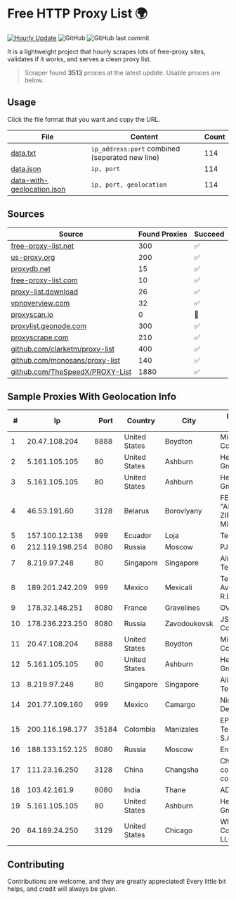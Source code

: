 
# Free HTTP Proxy List 🌍

[![Hourly Update](https://github.com/mertguvencli/http-proxy-list/actions/workflows/main.yml/badge.svg?branch=main)](https://github.com/mertguvencli/http-proxy-list/actions/workflows/main.yml)
![GitHub](https://img.shields.io/github/license/mertguvencli/http-proxy-list)
![GitHub last commit](https://img.shields.io/github/last-commit/mertguvencli/http-proxy-list)

It is a lightweight project that hourly scrapes lots of free-proxy sites, validates if it works, and serves a clean proxy list.


> Scraper found **3513** proxies at the latest update. Usable proxies are below.

## Usage

Click the file format that you want and copy the URL.


|File|Content|Count|
|----|-------|-----|
|[data.txt](https://raw.githubusercontent.com/mertguvencli/http-proxy-list/main/proxy-list/data.txt)|`ip_address:port` combined (seperated new line)|114|
|[data.json](https://raw.githubusercontent.com/mertguvencli/http-proxy-list/main/proxy-list/data.json)|`ip, port`|114|
|[data-with-geolocation.json](https://raw.githubusercontent.com/mertguvencli/http-proxy-list/main/proxy-list/data-with-geolocation.json)|`ip, port, geolocation`|114|

## Sources

|Source|Found Proxies|Succeed|
|------|-------------|-------|
|[free-proxy-list.net](https://free-proxy-list.net)|300|✅|
|[us-proxy.org](https://www.us-proxy.org)|200|✅|
|[proxydb.net](http://proxydb.net)|15|✅|
|[free-proxy-list.com](https://free-proxy-list.com/?page=&port=&type%5B%5D=http&type%5B%5D=https&up_time=0&search=Search)|10|✅|
|[proxy-list.download](https://www.proxy-list.download/HTTP)|26|✅|
|[vpnoverview.com](https://vpnoverview.com/privacy/anonymous-browsing/free-proxy-servers)|32|✅|
|[proxyscan.io](https://www.proxyscan.io)|0|🚫|
|[proxylist.geonode.com](https://proxylist.geonode.com/api/proxy-list?limit=300&page=1&sort_by=lastChecked&sort_type=desc&protocols=http,https)|300|✅|
|[proxyscrape.com](https://api.proxyscrape.com/v2/?request=displayproxies&protocol=http&timeout=10000&country=all&ssl=all&anonymity=all)|210|✅|
|[github.com/clarketm/proxy-list](https://raw.githubusercontent.com/clarketm/proxy-list/master/proxy-list-raw.txt)|400|✅|
|[github.com/monosans/proxy-list](https://raw.githubusercontent.com/monosans/proxy-list/main/proxies/http.txt)|140|✅|
|[github.com/TheSpeedX/PROXY-List](https://raw.githubusercontent.com/TheSpeedX/PROXY-List/master/http.txt)|1880|✅|


## Sample Proxies With Geolocation Info

|#|Ip|Port|Country|City|Internet Service Provider|
|-|--|----|-------|----|-------------------------|
|1|20.47.108.204|8888|United States|Boydton|Microsoft Corporation|
|2|5.161.105.105|80|United States|Ashburn|Hetzner Online GmbH|
|3|5.161.105.105|80|United States|Ashburn|Hetzner Online GmbH|
|4|46.53.191.60|3128|Belarus|Borovlyany|FE "ALTERNATIVNAYA ZIFROVAYA SET" Minsk|
|5|157.100.12.138|999|Ecuador|Loja|Telconet S.A|
|6|212.119.198.254|8080|Russia|Moscow|PJSC "Vimpelcom"|
|7|8.219.97.248|80|Singapore|Singapore|Alibaba (US) Technology Co., Ltd.|
|8|189.201.242.209|999|Mexico|Mexicali|Tecnologías Avanzadas S. de R.L. de C.V.|
|9|178.32.148.251|8080|France|Gravelines|OVH SAS|
|10|178.236.223.250|8080|Russia|Zavodoukovsk|JSC "Russian Company" LIR|
|11|20.47.108.204|8888|United States|Boydton|Microsoft Corporation|
|12|5.161.105.105|80|United States|Ashburn|Hetzner Online GmbH|
|13|8.219.97.248|80|Singapore|Singapore|Alibaba (US) Technology Co., Ltd.|
|14|201.77.109.160|999|Mexico|Camargo|Nidix Networks S.a. De C.V.|
|15|200.116.198.177|35184|Colombia|Manizales|EPM Telecomunicaciones S.A. E.S.P|
|16|188.133.152.125|8080|Russia|Moscow|Enforta-MSK|
|17|111.23.16.250|3128|China|Changsha|China Mobile communications corporation|
|18|103.42.161.9|8080|India|Thane|ADVANT|
|19|5.161.105.105|80|United States|Ashburn|Hetzner Online GmbH|
|20|64.189.24.250|3129|United States|Chicago|WhiteSky Communications, LLC.|



## Contributing

Contributions are welcome, and they are greatly appreciated! Every
little bit helps, and credit will always be given.

